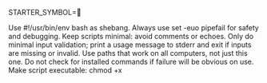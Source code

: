 STARTER_SYMBOL=📜

Use #!/usr/bin/env bash as shebang.
Always use set -euo pipefail for safety and debugging.
Keep scripts minimal: avoid comments or echoes.
Only do minimal input validation; print a usage message to stderr and exit if inputs are missing or invalid.
Use paths that work on all computers, not just this one.
Do not check for installed commands if failure will be obvious on use.
Make script executable: chmod +x <script>.
Prefer concise, direct logic over verbosity.
